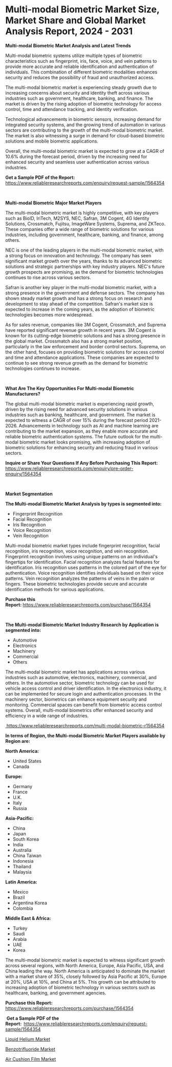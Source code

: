 <p><h1>Multi-modal Biometric Market Size, Market Share and Global Market Analysis Report, 2024 - 2031</h1></p><p><strong>Multi-modal Biometric Market Analysis and Latest Trends</strong></p>
<p><p>Multi-modal biometric systems utilize multiple types of biometric characteristics such as fingerprint, iris, face, voice, and vein patterns to provide more accurate and reliable identification and authentication of individuals. This combination of different biometric modalities enhances security and reduces the possibility of fraud and unauthorized access.</p><p>The multi-modal biometric market is experiencing steady growth due to increasing concerns about security and identity theft across various industries such as government, healthcare, banking, and finance. The market is driven by the rising adoption of biometric technology for access control, time and attendance tracking, and identity verification.</p><p>Technological advancements in biometric sensors, increasing demand for integrated security systems, and the growing trend of automation in various sectors are contributing to the growth of the multi-modal biometric market. The market is also witnessing a surge in demand for cloud-based biometric solutions and mobile biometric applications.</p><p>Overall, the multi-modal biometric market is expected to grow at a CAGR of 10.6% during the forecast period, driven by the increasing need for enhanced security and seamless user authentication across various industries.</p></p>
<p><strong>Get a Sample PDF of the Report:&nbsp;</strong> <a href="https://www.reliableresearchreports.com/enquiry/request-sample/1564354">https://www.reliableresearchreports.com/enquiry/request-sample/1564354</a></p>
<p>&nbsp;</p>
<p><strong>Multi-modal Biometric Major Market Players</strong></p>
<p><p>The multi-modal biometric market is highly competitive, with key players such as BioID, IriTech, M2SYS, NEC, Safran, 3M Cogent, 4G Identity Solutions, Crossmatch, Fujitsu, ImageWare Systems, Suprema, and ZKTeco. These companies offer a wide range of biometric solutions for various industries, including government, healthcare, banking, and finance, among others.</p><p>NEC is one of the leading players in the multi-modal biometric market, with a strong focus on innovation and technology. The company has seen significant market growth over the years, thanks to its advanced biometric solutions and strategic partnerships with key industry players. NEC's future growth prospects are promising, as the demand for biometric technologies continues to rise across various sectors.</p><p>Safran is another key player in the multi-modal biometric market, with a strong presence in the government and defense sectors. The company has shown steady market growth and has a strong focus on research and development to stay ahead of the competition. Safran's market size is expected to increase in the coming years, as the adoption of biometric technologies becomes more widespread.</p><p>As for sales revenue, companies like 3M Cogent, Crossmatch, and Suprema have reported significant revenue growth in recent years. 3M Cogent is known for its cutting-edge biometric solutions and has a strong presence in the global market. Crossmatch also has a strong market position, particularly in the law enforcement and border control sectors. Suprema, on the other hand, focuses on providing biometric solutions for access control and time and attendance applications. These companies are expected to continue to see strong revenue growth as the demand for biometric technologies continues to increase.</p></p>
<p>&nbsp;</p>
<p><strong>What Are The Key Opportunities For Multi-modal Biometric Manufacturers?</strong></p>
<p><p>The global multi-modal biometric market is experiencing rapid growth, driven by the rising need for advanced security solutions in various industries such as banking, healthcare, and government. The market is expected to witness a CAGR of over 15% during the forecast period 2021-2026. Advancements in technology such as AI and machine learning are contributing to the market expansion, as they enable more accurate and reliable biometric authentication systems. The future outlook for the multi-modal biometric market looks promising, with increasing adoption of biometric solutions for enhancing security and reducing fraud in various sectors.</p></p>
<p><strong>Inquire or Share Your Questions If Any Before Purchasing This Report:</strong> <a href="https://www.reliableresearchreports.com/enquiry/pre-order-enquiry/1564354">https://www.reliableresearchreports.com/enquiry/pre-order-enquiry/1564354</a></p>
<p>&nbsp;</p>
<p><strong>Market Segmentation</strong></p>
<p><strong>The Multi-modal Biometric Market Analysis by types is segmented into:</strong></p>
<p><ul><li>Fingerprint Recognition</li><li>Facial Recognition</li><li>Iris Recognition</li><li>Voice Recognition</li><li>Vein Recognition</li></ul></p>
<p><p>Multi-modal biometric market types include fingerprint recognition, facial recognition, iris recognition, voice recognition, and vein recognition. Fingerprint recognition involves using unique patterns on an individual's fingertips for identification. Facial recognition analyzes facial features for identification. Iris recognition uses patterns in the colored part of the eye for authentication. Voice recognition identifies individuals based on their voice patterns. Vein recognition analyzes the patterns of veins in the palm or fingers. These biometric technologies provide secure and accurate identification methods for various applications.</p></p>
<p><strong>Purchase this Report:&nbsp;</strong><a href="https://www.reliableresearchreports.com/purchase/1564354">https://www.reliableresearchreports.com/purchase/1564354</a></p>
<p>&nbsp;</p>
<p><strong>The Multi-modal Biometric Market Industry Research by Application is segmented into:</strong></p>
<p><ul><li>Automotive</li><li>Electronics</li><li>Machinery</li><li>Commercial</li><li>Others</li></ul></p>
<p><p>The multi-modal biometric market has applications across various industries such as automotive, electronics, machinery, commercial, and others. In the automotive sector, biometric technology can be used for vehicle access control and driver identification. In the electronics industry, it can be implemented for secure login and authentication processes. In the machinery sector, biometrics can enhance equipment security and monitoring. Commercial spaces can benefit from biometric access control systems. Overall, multi-modal biometrics offer enhanced security and efficiency in a wide range of industries.</p></p>
<p><a href="https://www.reliableresearchreports.com/multi-modal-biometric-r1564354">&nbsp;https://www.reliableresearchreports.com/multi-modal-biometric-r1564354</a></p>
<p><strong>In terms of Region, the Multi-modal Biometric Market Players available by Region are:</strong></p>
<p>
    <p> <strong> North America: </strong>
        <ul>
            <li>United States</li>
            <li>Canada</li>
        </ul>
        </p> 
    <p> <strong> Europe: </strong>
        <ul>
            <li>Germany</li>
            <li>France</li>
            <li>U.K.</li>
            <li>Italy</li>
            <li>Russia</li>
        </ul>
        </p> 
    <p> <strong> Asia-Pacific: </strong>
        <ul>
            <li>China</li>
            <li>Japan</li>
            <li>South Korea</li>
            <li>India</li>
            <li>Australia</li>
            <li>China Taiwan</li>
            <li>Indonesia</li>
            <li>Thailand</li>
            <li>Malaysia</li>
        </ul>
        </p> 
    <p> <strong> Latin America: </strong>
        <ul>
            <li>Mexico</li>
            <li>Brazil</li>
            <li>Argentina Korea</li>
            <li>Colombia</li>
        </ul>
        </p> 
    <p> <strong> Middle East & Africa: </strong>
        <ul>
            <li>Turkey</li>
            <li>Saudi</li>
            <li>Arabia</li>
            <li>UAE</li>
            <li>Korea</li>
        </ul>
    </p>
    </p>
<p><p>The multi-modal biometric market is expected to witness significant growth across several regions, with North America, Europe, Asia Pacific, USA, and China leading the way. North America is anticipated to dominate the market with a market share of 35%, closely followed by Asia Pacific at 30%, Europe at 20%, USA at 10%, and China at 5%. This growth can be attributed to increasing adoption of biometric technology in various sectors such as healthcare, banking, and government agencies.</p></p>
<p><strong>Purchase this Report: </strong><a href="https://www.reliableresearchreports.com/purchase/1564354">https://www.reliableresearchreports.com/purchase/1564354</a></p>
<p>&nbsp;<strong>Get a Sample PDF of the Report:&nbsp;&nbsp;</strong><a href="https://www.reliableresearchreports.com/enquiry/request-sample/1564354">https://www.reliableresearchreports.com/enquiry/request-sample/1564354</a></p>
<p><strong></strong></p>
<p><p><a href="https://issuu.com/reportprime-2/docs/liquid-helium-market-size-2030.pptx">Liquid Helium Market</a></p><p><a href="https://issuu.com/reportprime-2/docs/benzotrifluoride-market-size-2030.pptx">Benzotrifluoride Market</a></p><p><a href="https://issuu.com/reportprime-2/docs/air-cushion-film-market-size-2030.pptx">Air Cushion Film Market</a></p></p>